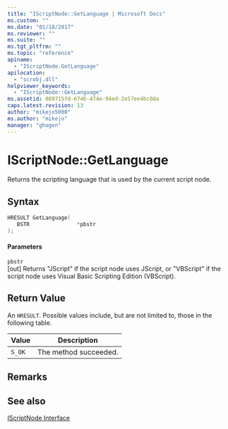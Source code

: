 ```yaml
---
title: "IScriptNode::GetLanguage | Microsoft Docs"
ms.custom: ""
ms.date: "01/18/2017"
ms.reviewer: ""
ms.suite: ""
ms.tgt_pltfrm: ""
ms.topic: "reference"
apiname: 
  - "IScriptNode.GetLanguage"
apilocation: 
  - "scrobj.dll"
helpviewer_keywords: 
  - "IScriptNode::GetLanguage"
ms.assetid: 089715fd-6746-474e-94ed-2e57ee4bc0da
caps.latest.revision: 13
author: "mikejo5000"
ms.author: "mikejo"
manager: "ghogen"
---
```

# IScriptNode::GetLanguage
Returns the scripting language that is used by the current script node.  
  
## Syntax  
  
```cpp
HRESULT GetLanguage(  
   BSTR               *pbstr  
);  
```  
  
#### Parameters  
 `pbstr`  
 [out] Returns "JScript" if the script node uses JScript, or "VBScript" if the script node uses Visual Basic Scripting Edition (VBScript).  
  
## Return Value  
 An `HRESULT`. Possible values include, but are not limited to, those in the following table.  
  
|Value|Description|  
|-----------|-----------------|  
|`S_OK`|The method succeeded.|  
  
## Remarks  
  
## See also  
 [IScriptNode Interface](../../winscript/reference/iscriptnode-interface.md)